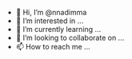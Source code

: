 - 👋 Hi, I’m @nnadimma
- 👀 I’m interested in ...
- 🌱 I’m currently learning ...
- 💞️ I’m looking to collaborate on ...
- 📫 How to reach me ...

<!---
nnadimma/nnadimma is a ✨ special ✨ repository because its `README.md` (this file) appears on your GitHub profile.
You can click the Preview link to take a look at your changes.
--->
